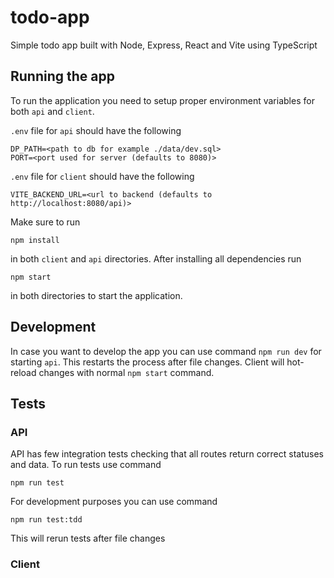 # todo-app

Simple todo app built with Node, Express, React and Vite using TypeScript

## Running the app

To run the application you need to setup proper environment variables for both `api` and `client`.

`.env` file for `api` should have the following

```
DP_PATH=<path to db for example ./data/dev.sql>
PORT=<port used for server (defaults to 8080)>
```

`.env` file for `client` should have the following

```
VITE_BACKEND_URL=<url to backend (defaults to http://localhost:8080/api)>
```

Make sure to run

```
npm install
```

in both `client` and `api` directories. After installing all dependencies run

```
npm start
```

in both directories to start the application.

## Development

In case you want to develop the app you can use command `npm run dev` for starting `api`. This restarts the process after file changes. Client will hot-reload changes with normal `npm start` command.

## Tests

### API

API has few integration tests checking that all routes return correct statuses and data. To run tests use command

```
npm run test
```

For development purposes you can use command

```
npm run test:tdd
```

This will rerun tests after file changes

### Client

